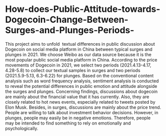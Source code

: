# How-does-Public-Attitude-towards-Dogecoin-Change-Between-Surges-and-Plunges-Periods-
This project aims to unfold  textual differences in public discussion about Dogecoin on social media platform in China between typical surges and plunges in 2021. We choose Weibo as our data source because it is the most popular public social media platform in China. According to the price movements of Dogecoin in 2021, we select two periods (2021.4.13-4.17, 4.28-5.8) to collect our textual samples in surges and two periods (2021.5.9-5.13, 6.3-6.22) for plunges. Based on the conventional content analysis such as word frequency analysis, sentiment analysis is conducted to reveal the potential differences in public emotion and attitude alongside the surges and plunges. Concerning findings, discussions about dogecoin are mainly about the financial value that it has currently. Also, they are closely related to hot news events, especially related to tweets posted by Elon Musk. Besides, in surges, discussions are mainly about the price trend. People are willing to talk about investment behavior decisions. However, in plunges, people may easily be in negative emotions. Therefore, people may be intended to find something to rely on emotionally and psychologically.
